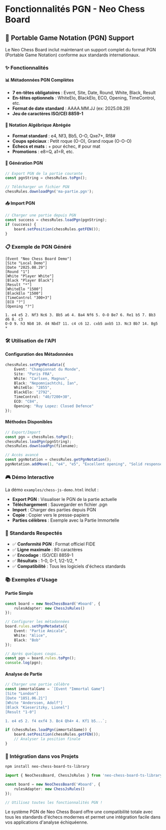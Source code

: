 # Fonctionnalités PGN - Neo Chess Board

## 📝 Portable Game Notation (PGN) Support

Le Neo Chess Board inclut maintenant un support complet du format PGN (Portable Game Notation) conforme aux standards internationaux.

### ✨ Fonctionnalités

#### 📊 **Métadonnées PGN Complètes**
- **7 en-têtes obligatoires** : Event, Site, Date, Round, White, Black, Result
- **En-têtes optionnels** : WhiteElo, BlackElo, ECO, Opening, TimeControl, etc.
- **Format de date standard** : AAAA.MM.JJ (ex: 2025.08.29)
- **Jeu de caractères ISO/CEI 8859-1**

#### 🎯 **Notation Algébrique Abrégée**
- **Format standard** : e4, Nf3, Bb5, O-O, Qxe7+, Rf8#
- **Coups spéciaux** : Petit roque (O-O), Grand roque (O-O-O)
- **Échecs et mats** : + pour échec, # pour mat
- **Promotions** : e8=Q, a1=R, etc.

#### 📄 **Génération PGN**
```typescript
// Export PGN de la partie courante
const pgnString = chessRules.toPgn();

// Télécharger un fichier PGN
chessRules.downloadPgn('ma-partie.pgn');
```

#### 📥 **Import PGN**
```typescript
// Charger une partie depuis PGN
const success = chessRules.loadPgn(pgnString);
if (success) {
    board.setPosition(chessRules.getFEN());
}
```

### 📋 **Exemple de PGN Généré**

```pgn
[Event "Neo Chess Board Demo"]
[Site "Local Demo"]
[Date "2025.08.29"]
[Round "1"]
[White "Player White"]
[Black "Player Black"]
[Result "*"]
[WhiteElo "1500"]
[BlackElo "1500"]
[TimeControl "300+3"]
[ECO "?"]
[Opening "?"]

1. e4 e5 2. Nf3 Nc6 3. Bb5 a6 4. Ba4 Nf6 5. O-O Be7 6. Re1 b5 7. Bb3 d6 8. c3
O-O 9. h3 Nb8 10. d4 Nbd7 11. c4 c6 12. cxb5 axb5 13. Nc3 Bb7 14. Bg5 *
```

### 🛠️ **Utilisation de l'API**

#### Configuration des Métadonnées
```typescript
chessRules.setPgnMetadata({
    Event: "Championnat du Monde",
    Site: "Paris FRA",
    White: "Carlsen, Magnus",
    Black: "Nepomniachtchi, Ian",
    WhiteElo: "2855",
    BlackElo: "2792",
    TimeControl: "40/7200+30",
    ECO: "C84",
    Opening: "Ruy Lopez: Closed Defence"
});
```

#### Méthodes Disponibles
```typescript
// Export/Import
const pgn = chessRules.toPgn();
chessRules.loadPgn(pgnString);
chessRules.downloadPgn(filename);

// Accès avancé
const pgnNotation = chessRules.getPgnNotation();
pgnNotation.addMove(1, "e4", "e5", "Excellent opening", "Solid response");
```

### 🎮 **Démo Interactive**

La démo `examples/chess-js-demo.html` inclut :
- **Export PGN** : Visualiser le PGN de la partie actuelle
- **Téléchargement** : Sauvegarder en fichier .pgn
- **Import** : Charger des parties depuis PGN
- **Copie** : Copier vers le presse-papiers
- **Parties célèbres** : Exemple avec la Partie Immortelle

### 📏 **Standards Respectés**

- ✅ **Conformité PGN** : Format officiel FIDE
- ✅ **Ligne maximale** : 80 caractères
- ✅ **Encodage** : ISO/CEI 8859-1
- ✅ **Résultats** : 1-0, 0-1, 1/2-1/2, *
- ✅ **Compatibilité** : Tous les logiciels d'échecs standards

### 📚 **Exemples d'Usage**

#### Partie Simple
```typescript
const board = new NeoChessBoard('#board', {
    rulesAdapter: new ChessJsRules()
});

// Configurer les métadonnées
board.rules.setPgnMetadata({
    Event: "Partie Amicale",
    White: "Alice",
    Black: "Bob"
});

// Après quelques coups...
const pgn = board.rules.toPgn();
console.log(pgn);
```

#### Analyse de Partie
```typescript
// Charger une partie célèbre
const immortalGame = `[Event "Immortal Game"]
[Site "London"]
[Date "1851.06.21"]
[White "Anderssen, Adolf"]
[Black "Kieseritzky, Lionel"]
[Result "1-0"]

1. e4 e5 2. f4 exf4 3. Bc4 Qh4+ 4. Kf1 b5...`;

if (chessRules.loadPgn(immortalGame)) {
    board.setPosition(chessRules.getFEN());
    // Analyser la position finale
}
```

### 🚀 **Intégration dans vos Projets**

```bash
npm install neo-chess-board-ts-library
```

```typescript
import { NeoChessBoard, ChessJsRules } from 'neo-chess-board-ts-library';

const board = new NeoChessBoard('#board', {
    rulesAdapter: new ChessJsRules()
});

// Utilisez toutes les fonctionnalités PGN !
```

Le système PGN de Neo Chess Board offre une compatibilité totale avec tous les standards d'échecs modernes et permet une intégration facile dans vos applications d'analyse échiquéenne.
